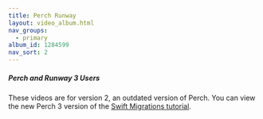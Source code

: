 ```yaml
---
title: Perch Runway
layout: video_album.html
nav_groups:
  - primary
album_id: 1284599
nav_sort: 2
---
```


<div class="callout success">
  <h5>Perch and Runway 3 Users</h5>
  <p>These videos are for version 2, an outdated version of Perch. You can view the new Perch 3 version of the <a href="/video/getting-started/">Swift Migrations tutorial</a>.</p>
</div>